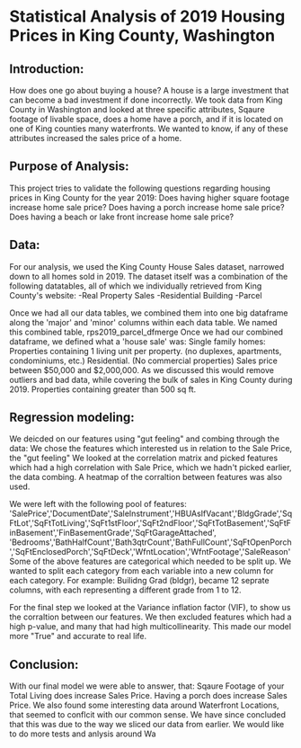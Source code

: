 # Statistical Analysis of 2019 Housing Prices in King County, Washington

## Introduction:
How does one go about buying a house?
A house is a large investment that can become a bad investment if done incorrectly.
We took data from King County in Washington and looked at three specific attributes,
Sqaure footage of livable space, does a home have a porch, and if it is located on one of King
counties many waterfronts.
We wanted to know, if any of these attributes increased the sales price of a home.


## Purpose of Analysis:
This project tries to validate the following questions regarding housing prices in King County for the year 2019:
Does having higher square footage increase home sale price?
Does having a porch increase home sale price?
Does having a beach or lake front increase home sale price?

## Data:
For our analysis, we used the King County House Sales dataset, narrowed down to all homes sold in 2019.
The dataset itself was a combination of the following datatables, all of which we individually retrieved from King County's website:
-Real Property Sales
-Residential Building
-Parcel

Once we had all our data tables, we combined them into one big dataframe along the 'major' and 'minor' columns within each data table.
We named this combined table, rps2019_parcel_dfmerge
Once we had our combined dataframe, we defined what a 'house sale' was:
Single family homes: Properties containing 1 living unit per property. (no duplexes, apartments, condominiums, etc.)
Residential. (No commercial properties)
Sales price between $50,000 and $2,000,000. As we discussed this would remove outliers and bad data, while covering
the bulk of sales in King County during 2019.
Properties containing greater than 500 sq ft.

## Regression modeling:
We deicded on our features using "gut feeling" and combing through the data:
We chose the features which interested us in relation to the Sale Price, the "gut feeling"
We looked at the correlation matrix and picked features which had a high correlation with Sale Price, which we hadn't picked earlier, the data combing.
A heatmap of the corraltion between features was also used.

We were left with the following pool of features:
'SalePrice','DocumentDate','SaleInstrument','HBUAsIfVacant','BldgGrade','SqFtLot','SqFtTotLiving','SqFt1stFloor','SqFt2ndFloor','SqFtTotBasement','SqFtFinBasement','FinBasementGrade','SqFtGarageAttached',                         'Bedrooms','BathHalfCount','Bath3qtrCount','BathFullCount','SqFtOpenPorch','SqFtEnclosedPorch','SqFtDeck','WfntLocation','WfntFootage','SaleReason'
Some of the above features are categorical which needed to be split up. We wanted to split each category from each variable into a new column for each category. 
For example: Builidng Grad (bldgr), became 12 seprate columns, with each representing a different grade from 1 to 12.

For the final step we looked at the Variance inflation factor (VIF), to show us the corraltion between our features. We then excluded features which had a high p-value, and many that had high multicollinearity. This made our model more "True" and accurate to real life.

## Conclusion:
With our final model we were able to answer, that:
Sqaure Footage of your Total Living does increase Sales Price.
Having a porch does increase Sales Price.
We also found some interesting data around Waterfront Locations, that seemed to conflcit with our common sense. We have since concluded that this was due to the way we sliced our data from earlier.
We would like to do more tests and anlysis around Wa